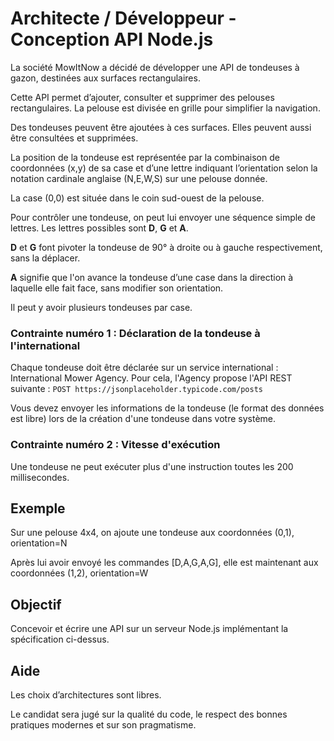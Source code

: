 # Architecte / Développeur - Conception API Node.js

La société MowItNow a décidé de développer une API de tondeuses à gazon, destinées aux surfaces rectangulaires.

Cette API permet d’ajouter, consulter et supprimer des pelouses rectangulaires. La pelouse est divisée en grille pour simplifier la navigation.

Des tondeuses peuvent être ajoutées à ces surfaces. Elles peuvent aussi être consultées et supprimées.

La position de la tondeuse est représentée par la combinaison de coordonnées (x,y) de sa case et d’une lettre indiquant l’orientation selon la notation cardinale anglaise (N,E,W,S) sur une pelouse donnée.

La case (0,0) est située dans le coin sud-ouest de la pelouse.

Pour contrôler une tondeuse, on peut lui envoyer une séquence simple de lettres. Les lettres possibles sont **D**, **G** et **A**.

**D** et **G** font pivoter la tondeuse de 90° à droite ou à gauche respectivement, sans la déplacer. 

**A** signifie que l'on avance la tondeuse d’une case dans la direction à laquelle elle fait face, sans modifier son orientation.

Il peut y avoir plusieurs tondeuses par case.

### Contrainte numéro 1 : Déclaration de la tondeuse à l'international

Chaque tondeuse doit être déclarée sur un service international : International Mower Agency. Pour cela, l'Agency propose l'API REST suivante :
`POST https://jsonplaceholder.typicode.com/posts`

Vous devez envoyer les informations de la tondeuse (le format des données est libre) lors de la création d'une tondeuse dans votre système.

### Contrainte numéro 2 : Vitesse d'exécution

Une tondeuse ne peut exécuter plus d'une instruction toutes les 200 millisecondes.

## Exemple

Sur une pelouse 4x4, on ajoute une tondeuse aux coordonnées (0,1), orientation=N

Après lui avoir envoyé les commandes [D,A,G,A,G], elle est maintenant aux coordonnées (1,2), orientation=W

## Objectif

Concevoir et écrire une API sur un serveur Node.js implémentant la spécification ci-dessus.

## Aide

Les choix d’architectures sont libres.

Le candidat sera jugé sur la qualité du code, le respect des bonnes pratiques modernes et sur son pragmatisme.
